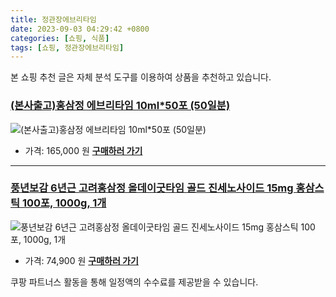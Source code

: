 ```yaml
---
title: 정관장에브리타임
date: 2023-09-03 04:29:42 +0800
categories: [쇼핑, 식품]
tags: [쇼핑, 정관장에브리타임]
---
```

본 쇼핑 추천 글은 자체 분석 도구를 이용하여 상품을 추천하고 있습니다.
### [(본사출고)홍삼정 에브리타임 10ml*50포 (50일분)](https://link.coupang.com/re/AFFSDP?lptag=AF1030537&pageKey=7322816958&itemId=18785179032&vendorItemId=81073369390&traceid=V0-153-042c53ee05e2afbb&requestid=20230907042942543241331380&token=31850C%7CMIXED)
![(본사출고)홍삼정 에브리타임 10ml*50포 (50일분)](https://ads-partners.coupang.com/image1/LcmFI_7qLXC5d1yILaoztb9wfNyraGTm9SNFO1W9IAU5cMWeeF3J6qahaD4Vnm9yGVyVy-nZ3Msi5zZYAIGtCqOH4fbWxAkKFrbcpXeUzNk-SdPk_1TGcTO23nIemBBLTABhVaJbUQWW6xWROwxSleb8AonPocrkKgJi-Qxv5GMCTrjtPrTXFXEQDiEZsaJAMgwIRHNrHyEKHzxYHA5tLrZCX3SUxx5qy6XRcWOFPwSER4zpKAYwtR_g6UvuG5EtgoYl7qgxtG7SAtcnJ1FvqQvMZwKpEWoYFHXar1y3VLJb)
- 가격: 165,000 원
[**구매하러 가기**](https://link.coupang.com/re/AFFSDP?lptag=AF1030537&pageKey=7322816958&itemId=18785179032&vendorItemId=81073369390&traceid=V0-153-042c53ee05e2afbb&requestid=20230907042942543241331380&token=31850C%7CMIXED)
---
### [풍년보감 6년근 고려홍삼정 올데이굿타임 골드 진세노사이드 15mg 홍삼스틱 100포, 1000g, 1개](https://link.coupang.com/re/AFFSDP?lptag=AF1030537&pageKey=7463612761&itemId=19459623684&vendorItemId=86547666733&traceid=V0-153-8a8bd475daf4cc1d&clickBeacon=1bSzsIXhJDzYs%2Bi1U0LnZun6y7A0l2hvAigV4MxK6rs%2FYKDPA%2FeQO3Bi0tn6VR5G5%2BQedohATHzwXja8Y1kuxKonYuKTGeiz%2Fg90T%2F9fSGGdkCCPJtSnmHgUDKWsYxiZQ6MIDa%2FtLtWCvDprl1MTPmLcZ%2FMI2RR%2BwrIKCCm%2FU64Vjy%2B20jU7wp6kYsizN%2Fo%2Bs3KFlL9xcASCvtJI8qQDzZ0VNAIEgUdCg10gFxuWVbwxsCdD1qzeGSAkvp5ZkBWiarv1v13D%2Ff%2Bwp9iC0RqFMH6Y%2Fe89SVDufxAzulOerrXULSPiioP8CU0uIgbgxiW9o65mCSII08TsmD5RQyYihWzkfsTQZkJA%2B0wE1Vz11pkw%2BbW9P166au2Sgpsyiy%2FzGI333HO6zTuiCNAqcVETtFiqm34QEUTFgEhDy2ocPx8a3KxtZx7%2BZAs0n8X5IxI1b%2B1ZYRglpOojT%2Bj0CGWe94kuBq6DT5sBe6OEQmHEIuSzz1u3l5f0T%2Fv%2B3JiTCrLz10J%2B7TA0eLIvrWsJ0qvJ6d1wMY5s2A92iguNe1OHm2bPO3pA3YVkKf9mYNuN8g8qtuvv7yK0Dav7IIOAAwDxCAi08UuvZWw4AQQU0mo2dqBRtrlVarPNhgI8IReDoDgmCi%2FpLbw3vvPrpV%2FJ6fx8qP0Y8z6E2QwN3RzUnabfNfZSNQ0Rhya0foxkxHTumqM6avqxilqmjTdtCpbnCsEdbJFzW4%2B%2B3P%2FgqnDpTvoL3Xs90USsg77sF81hcbOuwBIzeS5D413vSQ08l%2B2Oz3t8KN0QCUevJJTJL7KBMyNMnw7Y1qcfzYX%2FyBPry%2F7UnOBmJJX4PAimGfrK9OuaXu3yMvea17oifBjD6gOfIK7DwuBsm5EnsNqKzyuBEjG5RgA7DfVWL%2FHMCmELl7yPzoam%2FQ%3D%3D&requestid=20230907042942543241331380&token=31850C%7CMIXED)
![풍년보감 6년근 고려홍삼정 올데이굿타임 골드 진세노사이드 15mg 홍삼스틱 100포, 1000g, 1개](https://ads-partners.coupang.com/image1/Xv1K3dU16CyAarY1XsOmIJwgCkCW11rPk8gKOOyjYsG8Z9XAJagZ2CBA91t8WaaMAbvj5FdPykcR0rKMKsBaISaUzm2vAQ4IBEWE6VXm9dadEoJNYg1LTBF8CIxQ-bDDwwW_Aggo__SMoI5uNLb28SsWLfpKKlj_AwOnrUbtaasoQVU9hcQuoGt3maWJegi0RtWbmZyZsPt_1C9V7lRufViqn9MSW-5407fzxcuStyevnWpM815AuGCyDlIUhSja5NBTvhAgjcmHJq_KpDsJ8xQxWQTdrA==)
- 가격: 74,900 원
[**구매하러 가기**](https://link.coupang.com/re/AFFSDP?lptag=AF1030537&pageKey=7463612761&itemId=19459623684&vendorItemId=86547666733&traceid=V0-153-8a8bd475daf4cc1d&clickBeacon=1bSzsIXhJDzYs%2Bi1U0LnZun6y7A0l2hvAigV4MxK6rs%2FYKDPA%2FeQO3Bi0tn6VR5G5%2BQedohATHzwXja8Y1kuxKonYuKTGeiz%2Fg90T%2F9fSGGdkCCPJtSnmHgUDKWsYxiZQ6MIDa%2FtLtWCvDprl1MTPmLcZ%2FMI2RR%2BwrIKCCm%2FU64Vjy%2B20jU7wp6kYsizN%2Fo%2Bs3KFlL9xcASCvtJI8qQDzZ0VNAIEgUdCg10gFxuWVbwxsCdD1qzeGSAkvp5ZkBWiarv1v13D%2Ff%2Bwp9iC0RqFMH6Y%2Fe89SVDufxAzulOerrXULSPiioP8CU0uIgbgxiW9o65mCSII08TsmD5RQyYihWzkfsTQZkJA%2B0wE1Vz11pkw%2BbW9P166au2Sgpsyiy%2FzGI333HO6zTuiCNAqcVETtFiqm34QEUTFgEhDy2ocPx8a3KxtZx7%2BZAs0n8X5IxI1b%2B1ZYRglpOojT%2Bj0CGWe94kuBq6DT5sBe6OEQmHEIuSzz1u3l5f0T%2Fv%2B3JiTCrLz10J%2B7TA0eLIvrWsJ0qvJ6d1wMY5s2A92iguNe1OHm2bPO3pA3YVkKf9mYNuN8g8qtuvv7yK0Dav7IIOAAwDxCAi08UuvZWw4AQQU0mo2dqBRtrlVarPNhgI8IReDoDgmCi%2FpLbw3vvPrpV%2FJ6fx8qP0Y8z6E2QwN3RzUnabfNfZSNQ0Rhya0foxkxHTumqM6avqxilqmjTdtCpbnCsEdbJFzW4%2B%2B3P%2FgqnDpTvoL3Xs90USsg77sF81hcbOuwBIzeS5D413vSQ08l%2B2Oz3t8KN0QCUevJJTJL7KBMyNMnw7Y1qcfzYX%2FyBPry%2F7UnOBmJJX4PAimGfrK9OuaXu3yMvea17oifBjD6gOfIK7DwuBsm5EnsNqKzyuBEjG5RgA7DfVWL%2FHMCmELl7yPzoam%2FQ%3D%3D&requestid=20230907042942543241331380&token=31850C%7CMIXED)


쿠팡 파트너스 활동을 통해 일정액의 수수료를 제공받을 수 있습니다.

